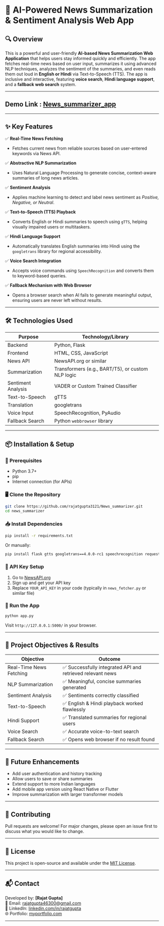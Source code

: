 # 📰 AI-Powered News Summarization & Sentiment Analysis Web App

## 🔍 Overview

This is a powerful and user-friendly **AI-based News Summarization Web Application** that helps users stay informed quickly and efficiently. The app fetches real-time news based on user input, summarizes it using advanced NLP techniques, analyzes the sentiment of the summaries, and even reads them out loud in **English or Hindi** via Text-to-Speech (TTS). The app is inclusive and interactive, featuring **voice search**, **Hindi language support**, and a **fallback web search** system.

---
## Demo Link : [News_summarizer_app](https://huggingface.co/spaces/rajatgupta3121/News_summarizer)
---
## ✨ Key Features

✅ **Real-Time News Fetching**  
- Fetches current news from reliable sources based on user-entered keywords via News API.

✅ **Abstractive NLP Summarization**  
- Uses Natural Language Processing to generate concise, context-aware summaries of long news articles.

✅ **Sentiment Analysis**  
- Applies machine learning to detect and label news sentiment as *Positive, Negative, or Neutral*.

✅ **Text-to-Speech (TTS) Playback**  
- Converts English or Hindi summaries to speech using `gTTS`, helping visually impaired users or multitaskers.

✅ **Hindi Language Support**  
- Automatically translates English summaries into Hindi using the `googletrans` library for regional accessibility.

✅ **Voice Search Integration**  
- Accepts voice commands using `SpeechRecognition` and converts them to keyword-based queries.

✅ **Fallback Mechanism with Web Browser**  
- Opens a browser search when AI fails to generate meaningful output, ensuring users are never left without results.

---

## 🛠️ Technologies Used

| Purpose                | Technology/Library                |
|------------------------|-----------------------------------|
| Backend                | Python, Flask                     |
| Frontend               | HTML, CSS, JavaScript             |
| News API               | NewsAPI.org or similar            |
| Summarization          | Transformers (e.g., BART/T5), or custom NLP logic |
| Sentiment Analysis     | VADER or Custom Trained Classifier|
| Text-to-Speech         | gTTS                              |
| Translation            | googletrans                       |
| Voice Input            | SpeechRecognition, PyAudio        |
| Fallback Search        | Python `webbrowser` library       |

---

## 📦 Installation & Setup

### 🔧 Prerequisites
- Python 3.7+
- pip
- Internet connection (for APIs)

### 🖥️ Clone the Repository
```bash
git clone https://github.com/rajatgupta3121/News_summarizer.git
cd news_summarizer
```

### 📥 Install Dependencies
```bash
pip install -r requirements.txt
```

Or manually:
```bash
pip install flask gtts googletrans==4.0.0-rc1 speechrecognition requests beautifulsoup4 transformers torch
```

### 🔑 API Key Setup
1. Go to [NewsAPI.org](https://newsapi.org/)
2. Sign up and get your API key
3. Replace `YOUR_API_KEY` in your code (typically in `news_fetcher.py` or similar file)

### 🚀 Run the App
```bash
python app.py
```

Visit `http://127.0.0.1:5000/` in your browser.

---

## 🎯 Project Objectives & Results

| Objective | Outcome |
|----------|---------|
| Real-Time News Fetching | ✅ Successfully integrated API and retrieved relevant news |
| NLP Summarization | ✅ Meaningful, concise summaries generated |
| Sentiment Analysis | ✅ Sentiments correctly classified |
| Text-to-Speech | ✅ English & Hindi playback worked flawlessly |
| Hindi Support | ✅ Translated summaries for regional users |
| Voice Search | ✅ Accurate voice-to-text search |
| Fallback Search | ✅ Opens web browser if no result found |

---

## 🚀 Future Enhancements

- Add user authentication and history tracking  
- Allow users to save or share summaries  
- Extend support to more Indian languages  
- Add mobile app version using React Native or Flutter  
- Improve summarization with larger transformer models

---

## 🤝 Contributing

Pull requests are welcome! For major changes, please open an issue first to discuss what you would like to change.

---

## 📜 License

This project is open-source and available under the [MIT License](LICENSE).

---

## 📬 Contact

Developed by: **[Rajat Gupta]**  
📧 Email: rajatgupta46300@gmail.com  
🔗 LinkedIn: [linkedin.com/in/rajatgupta](https://www.linkedin.com/in/rajat-gupta-b86a58268/)  
🌐 Portfolio: [myportfolio.com](https://rajat-gupta-portfolio.netlify.app/)

---

